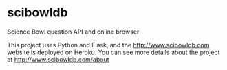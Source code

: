 # scibowldb
Science Bowl question API and online browser

This project uses Python and Flask, and the http://www.scibowldb.com website is deployed on Heroku. You can see more details about the project at http://www.scibowldb.com/about
